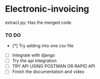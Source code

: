 # Electronic-invoicing
extract.py: Has the merged code 
### TO DO
- [*] Try adding into one csv file
- [ ] Integrate with django
- [ ] Try the api integration
- [ ] TRY API USING POSTMAN OR RAPID API
- [ ] Finish the documentation and video
